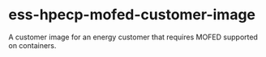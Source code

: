 # ess-hpecp-mofed-customer-image
A customer image for an energy customer that requires MOFED supported on containers.
